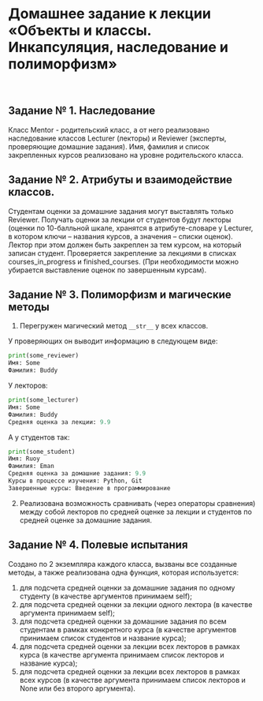 # Домашнее задание к лекции «Объекты и классы. Инкапсуляция, наследование и полиморфизм»
​

## Задание № 1. Наследование
Класс Mentor - родительский класс, а от него реализовано наследование классов Lecturer (лекторы) и Reviewer (эксперты, проверяющие домашние задания). Имя, фамилия и список закрепленных курсов реализовано на уровне родительского класса.


## Задание № 2. Атрибуты и взаимодействие классов.
Студентам оценки за домашние задания могут выставлять только Reviewer. Получать оценки за лекции от студентов будут лекторы (оценки по 10-балльной шкале, хранятся в атрибуте-словаре у Lecturer, в котором ключи – названия курсов, а значения – списки оценок). Лектор при этом должен быть закреплен за тем курсом, на который записан студент. Проверяется закрепление за лекциями в списках courses_in_progress и finished_courses. (При необходимости можно убирается выставление оценок по завершенным курсам).


## Задание № 3. Полиморфизм и магические методы
1. Перегружен магический метод ```__str__``` у всех классов. 

У проверяющих он  выводит информацию в следующем виде:
```python
print(some_reviewer)
Имя: Some
Фамилия: Buddy
```

У лекторов:
```python
print(some_lecturer)
Имя: Some
Фамилия: Buddy
Средняя оценка за лекции: 9.9
```

А у студентов так:
```python
print(some_student)
Имя: Ruoy
Фамилия: Eman
Средняя оценка за домашние задания: 9.9
Курсы в процессе изучения: Python, Git
Завершенные курсы: Введение в программирование
```

2. Реализована возможность сравнивать (через операторы сравнения) между собой лекторов по средней оценке за лекции и студентов по средней оценке за домашние задания.

## Задание № 4. Полевые испытания
Создано по 2 экземпляра каждого класса, вызваны все созданные методы, а также реализована одна функция, которая используется:
1. для подсчета средней оценки за домашние задания по одному студенту (в качестве аргументов принимаем self);
2. для подсчета средней оценки за лекции одного лектора (в качестве аргумента принимаем self);
3. для подсчета средней оценки за домашние задания по всем студентам в рамках конкретного курса (в качестве аргументов принимаем список студентов и название курса);
4. для подсчета средней оценки за лекции всех лекторов в рамках курса (в качестве аргумента принимаем список лекторов и название курса);
5. для подсчета средней оценки за лекции всех лекторов в рамках всех курсов (в качестве аргумента принимаем список лекторов и None или без второго аргумента).

